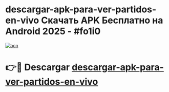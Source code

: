 # descargar-apk-para-ver-partidos-en-vivo Скачать APK Бесплатно на Android 2025 - #fo1i0

[![acn](https://github.com/user-attachments/assets/0f9c940e-d8b0-45ae-aac7-cd30a18b3e1c)](https://apps.freeplayer.one?title=descargar-apk-para-ver-partidos-en-vivo&ref=9RF)

# 👉🔴 Descargar [descargar-apk-para-ver-partidos-en-vivo](https://apps.freeplayer.one?title=descargar-apk-para-ver-partidos-en-vivo&ref=9RF)